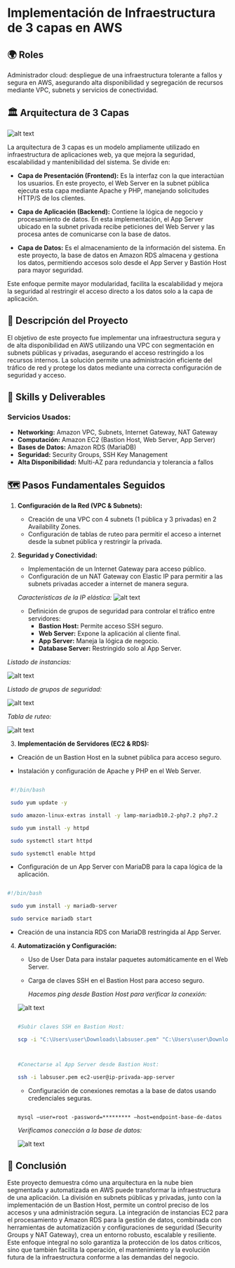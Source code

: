 





























# Implementación de Infraestructura de 3 capas en AWS

## 🌍 Roles
Administrador cloud: despliegue de una infraestructura tolerante a fallos y segura en AWS, asegurando alta disponibilidad y segregación de recursos mediante VPC, subnets y servicios de conectividad.

## 🏛️ Arquitectura de 3 Capas
![alt text](/Arquitectura3capas/img/image-7.png)

La arquitectura de 3 capas es un modelo ampliamente utilizado en infraestructura de aplicaciones web, ya que mejora la seguridad, escalabilidad y mantenibilidad del sistema. Se divide en:

- **Capa de Presentación (Frontend):** Es la interfaz con la que interactúan los usuarios. En este proyecto, el Web Server en la subnet pública ejecuta esta capa mediante Apache y PHP, manejando solicitudes HTTP/S de los clientes.

- **Capa de Aplicación (Backend):** Contiene la lógica de negocio y procesamiento de datos. En esta implementación, el App Server ubicado en la subnet privada recibe peticiones del Web Server y las procesa antes de comunicarse con la base de datos.

- **Capa de Datos:** Es el almacenamiento de la información del sistema. En este proyecto, la base de datos en Amazon RDS almacena y gestiona los datos, permitiendo accesos solo desde el App Server y Bastión Host para mayor seguridad.

Este enfoque permite mayor modularidad, facilita la escalabilidad y mejora la seguridad al restringir el acceso directo a los datos solo a la capa de aplicación.


## 🚀 Descripción del Proyecto
El objetivo de este proyecto fue implementar una infraestructura segura y de alta disponibilidad en AWS utilizando una VPC con segmentación en subnets públicas y privadas, asegurando el acceso restringido a los recursos internos. La solución permite una administración eficiente del tráfico de red y protege los datos mediante una correcta configuración de seguridad y acceso.

## 🔧 Skills y Deliverables
### **Servicios Usados:**
- **Networking:** Amazon VPC, Subnets, Internet Gateway, NAT Gateway
- **Computación:** Amazon EC2 (Bastion Host, Web Server, App Server)
- **Bases de Datos:** Amazon RDS (MariaDB)
- **Seguridad:** Security Groups, SSH Key Management
- **Alta Disponibilidad:** Multi-AZ para redundancia y tolerancia a fallos

## 🗺️ Pasos Fundamentales Seguidos
1. **Configuración de la Red (VPC & Subnets):**  
   - Creación de una VPC con 4 subnets (1 pública y 3 privadas) en 2 Availability Zones.
   - Configuración de tablas de ruteo para permitir el acceso a internet desde la subnet pública y restringir la privada.

   
2. **Seguridad y Conectividad:**  
   - Implementación de un Internet Gateway para acceso público.
   - Configuración de un NAT Gateway con Elastic IP para permitir a las subnets 
   privadas acceder a internet de manera segura.

   *Características de la IP elástica:*
![alt text](/Arquitectura3capas//img/image-6.png)

   
   - Definición de grupos de seguridad para controlar el tráfico entre servidores:
     - **Bastion Host:** Permite acceso SSH seguro.
     - **Web Server:** Expone la aplicación al cliente final.
     - **App Server:** Maneja la lógica de negocio.
     - **Database Server:** Restringido solo al App Server.

*Listado de instancias:*

![alt text](/Arquitectura3capas//img/image-4.png)

*Listado de grupos de seguridad:*

![alt text](/Arquitectura3capas//img/image-5.png)

 *Tabla de ruteo:*

![alt text](/Arquitectura3capas/img/image.png)


   3. **Implementación de Servidores (EC2 & RDS):**  

   - Creación de un Bastion Host en la subnet pública para acceso seguro.

   - Instalación y configuración de Apache y PHP en el Web Server.

   ````bash

    #!/bin/bash

    sudo yum update -y

    sudo amazon-linux-extras install -y lamp-mariadb10.2-php7.2 php7.2

    sudo yum install -y httpd

    sudo systemctl start httpd 

    sudo systemctl enable httpd

   ````


   - Configuración de un App Server con MariaDB para la capa lógica de la aplicación.

   ```` bash

   #!/bin/bash

    sudo yum install -y mariadb-server

    sudo service mariadb start 

   ```` 

   - Creación de una instancia RDS con MariaDB restringida al App Server.

   

4. **Automatización y Configuración:**  

   - Uso de User Data para instalar paquetes automáticamente en el Web Server.

   - Carga de claves SSH en el Bastion Host para acceso seguro.



     *Hacemos ping desde Bastion Host para verificar la conexión:*

   ![alt text](/Arquitectura3capas//img/image-2.png)

 



   ````bash

   #Subir claves SSH en Bastion Host:

   scp -i "C:\Users\user\Downloads\labsuser.pem" "C:\Users\user\Downloads\labsuser.pem" ec2-user@ip-pública-bastionHost:/home/ec2-user/



   #Conectarse al App Server desde Bastion Host:

   ssh -i labsuser.pem ec2-user@ip-privada-app-server

   ````

   - Configuración de conexiones remotas a la base de datos usando credenciales seguras.



   ````

   mysql –user=root -password=********* –host=endpoint-base-de-datos

   ```` 

   *Verificamos conección a la base de datos:*

   ![alt text](/Arquitectura3capas//img/image-3.png)

## 📌 Conclusión
Este proyecto demuestra cómo una arquitectura en la nube bien segmentada y automatizada en AWS puede transformar la infraestructura de una aplicación. La división en subnets públicas y privadas, junto con la implementación de un Bastion Host, permite un control preciso de los accesos y una administración segura. La integración de instancias EC2 para el procesamiento y Amazon RDS para la gestión de datos, combinada con herramientas de automatización y configuraciones de seguridad (Security Groups y NAT Gateway), crea un entorno robusto, escalable y resiliente. Este enfoque integral no solo garantiza la protección de los datos críticos, sino que también facilita la operación, el mantenimiento y la evolución futura de la infraestructura conforme a las demandas del negocio.


